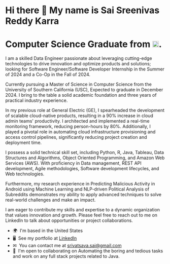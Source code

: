 Hi there 👋 My name is Sai Sreenivas Reddy Karra 
==================
Computer Science Graduate from <img src="[https://www.slu.edu/marcom/tools-downloads/imgs/logomark/slu-logomark-blue-rgb.png](https://cs.slu.edu/~fritts/csci2400/SLU_logo_horz.png)" alt="drawing" width="20px"/>.
==================
I am a skilled Data Engineer passionate about leveraging cutting-edge technologies to drive innovation and optimize products and solutions; looking for Software Engineer/Software Developer Internship in the Summer of 2024 and a Co-Op in the Fall of 2024. 

Currently pursuing a Master of Science in Computer Science from the University of Southern California (USC), Expected to graduate in December 2024. I bring to the table a solid academic foundation and three years of practical industry experience.

In my previous role at General Electric (GE), I spearheaded the development of scalable cloud-native products, resulting in a 90% increase in cloud admin teams' productivity. I architected and implemented a real-time monitoring framework, reducing person-hours by 80%. Additionally, I played a pivotal role in automating cloud infrastructure provisioning and access control pipelines, significantly reducing project creation and deployment time.

I possess a solid technical skill set, including Python, R, Java, Tableau, Data Structures and Algorithms, Object Oriented Programming, and Amazon Web Services (AWS). With proficiency in Data management, REST API development, Agile methodologies, Software development lifecycles, and Web technologies.

Furthermore, my research experience in Predicting Malicious Activity in Android using Machine Learning and NLP-driven Political Analysis of Subreddits demonstrates my ability to apply advanced techniques to solve real-world challenges and make an impact.

I am eager to contribute my skills and expertise to a dynamic organization that values innovation and growth. Please feel free to reach out to me on LinkedIn to talk about opportunities or project collaborations.

* 🌍  I'm based in the United States 
* 🖥  See my portfolio at [LinkedIn](https://www.linkedin.com/in/sai-sreenivas-reddy-k/) 
* ✉  You can contact me at [srivatsava.sai@gmail.com](mailto:srivatsava.sai@gmail.com) 
* 🤝  I'm open to collaborating on Automating the boring and tedious tasks and work on any full stack projects related to Java.


<!--
**sreenivas98/sreenivas98** is a ✨ _special_ ✨ repository because its `README.md` (this file) appears on your GitHub profile.

Here are some ideas to get you started:

- 🔭 I’m currently working on ...
- 🌱 I’m currently learning ...
- 👯 I’m looking to collaborate on ...
- 🤔 I’m looking for help with ...
- 💬 Ask me about ...
- 📫 How to reach me: ...
- 😄 Pronouns: ...
- ⚡ Fun fact: ...
-->
